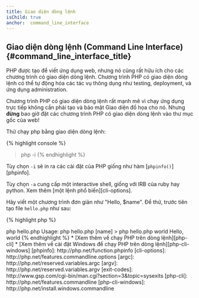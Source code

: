 ```yaml
---
title: Giao diện dòng lệnh
isChild: true
anchor:  command_line_interface
---
```


## Giao diện dòng lệnh (Command Line Interface) {#command_line_interface_title}

PHP được tạo để viết ứng dụng web, nhưng nó cũng rất hữu ích cho các chương trình có giao diện dòng lệnh.
Chương trình PHP có giao diện dòng lệnh có thể tự động hóa các tác vụ thông dụng như testing, deployment, 
và ứng dụng administration.

Chương trình PHP có giao diện dòng lệnh rất mạnh mẽ vì chạy ứng dụng trực tiếp không cần phải tạo và bảo mật Giao
diện đồ họa cho nó. Nhưng **đừng** bao giờ đặt các chương trình PHP có giao diện dòng lệnh vào thư mục gốc của web!

Thử chạy php bằng giao diện dòng lệnh:

{% highlight console %}
> php -i
{% endhighlight %}

Tùy chọn `-i` sẽ in ra các cài đặt của PHP giống như hàm [`phpinfo()`][phpinfo].

Tùy chọn `-a` cung cấp một interactive shell, giống với IRB của ruby hay python. Xem thêm [một lệnh phổ biến][cli-options].

Hãy viết một chương trình đơn giản như "Hello, $name". Để thử, trước tiên tạo file `hello.php` như sau:

{% highlight php %}
<?php
if ($argc !== 2) {
    echo "Usage: php hello.php [name].\n";
    exit(1);
}
$name = $argv[1];
echo "Hello, $name\n";
{% endhighlight %}


PHP cài đặt hai biến dựa vào các tham số trong đoạn mã của bạn.
[`$argc`][argc] là biến nguyên chứa tham số **count**.
[`$argv`][argv] là biến mảng chứa mỗi giá trị của tham số.
Tham số đầu tiên luôn là tên của file PHP, trong trường hợp này là `hello.php`.

`exit()` được dùng với một số khác 0 để cho shell biết câu lệnh thất bại. Xem thêm cách sử dụng `exit()` [tại đây][exit-codes].

Để chạy đoạn mã trên:

{% highlight console %}
> php hello.php
Usage: php hello.php [name]
> php hello.php world
Hello, world
{% endhighlight %}


 * [Xem thêm về chạy PHP trên dòng lệnh][php-cli]
 * [Xem thêm về cài đặt Windows để chạy PHP trên dòng lệnh][php-cli-windows]


[phpinfo]: http://php.net/function.phpinfo
[cli-options]: http://php.net/features.commandline.options
[argc]: http://php.net/reserved.variables.argc
[argv]: http://php.net/reserved.variables.argv
[exit-codes]: http://www.gsp.com/cgi-bin/man.cgi?section=3&amp;topic=sysexits
[php-cli]: http://php.net/features.commandline
[php-cli-windows]: http://php.net/install.windows.commandline
